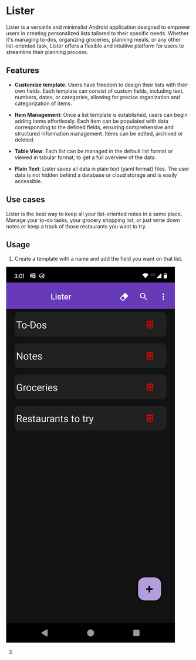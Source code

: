 # Lister

Lister is a versatile and minimalist Android application designed to
empower users in creating personalized lists tailored to their specific needs.
Whether it's managing to-dos, organizing groceries, planning meals,
or any other list-oriented task, Lister offers a flexible and
intuitive platform for users to streamline their planning process.

## Features
- **Customize template**: Users have freedom to design their lists with their 
own fields. Each template can consist of custom fields, including text,
numbers, dates, or categories, allowing for precise organization and
categorization of items.

- **Item Management**: Once a list template is established, users can begin
adding items effortlessly. Each item can be populated with data corresponding
to the defined fields, ensuring comprehensive and structured information
management. Items can be edited, archived or deleted.

- **Table View**: Each list can be managed in the default list format or viewed
in tabular format, to get a full overview of the data.

- **Plain Text**: Lister saves all data in plain text (yaml format) files. The user
data is not hidden behind a database or cloud storage and is easily accessible.

## Use cases

Lister is the best way to keep all your list-oriented notes in a same place. 
Manage your to-do tasks, your grocery shopping list, or just write down notes 
or keep a track of those restaurants you want to try.

## Usage

1. Create a template with a name and add the field you want on that list.

![](/images/Screenshot_20240512-150159.png)

2. 


